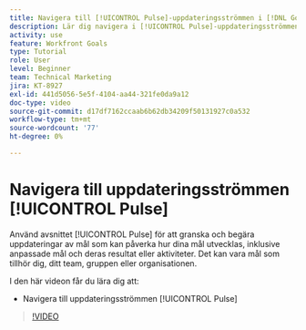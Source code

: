 ```yaml
---
title: Navigera till [!UICONTROL Pulse]-uppdateringsströmmen i [!DNL Goals]
description: Lär dig navigera i [!UICONTROL Pulse]-uppdateringsströmmen i [!DNL]   Mål].
activity: use
feature: Workfront Goals
type: Tutorial
role: User
level: Beginner
team: Technical Marketing
jira: KT-8927
exl-id: 441d5056-5e5f-4104-aa44-321fe0da9a12
doc-type: video
source-git-commit: d17df7162ccaab6b62db34209f50131927c0a532
workflow-type: tm+mt
source-wordcount: '77'
ht-degree: 0%

---
```


# Navigera till uppdateringsströmmen [!UICONTROL Pulse]

Använd avsnittet [!UICONTROL Pulse] för att granska och begära uppdateringar av mål som kan påverka hur dina mål utvecklas, inklusive anpassade mål och deras resultat eller aktiviteter. Det kan vara mål som tillhör dig, ditt team, gruppen eller organisationen.

I den här videon får du lära dig att:

* Navigera till uppdateringsströmmen [!UICONTROL Pulse]

>[!VIDEO](https://video.tv.adobe.com/v/335199/?quality=12&learn=on&enablevpops)
